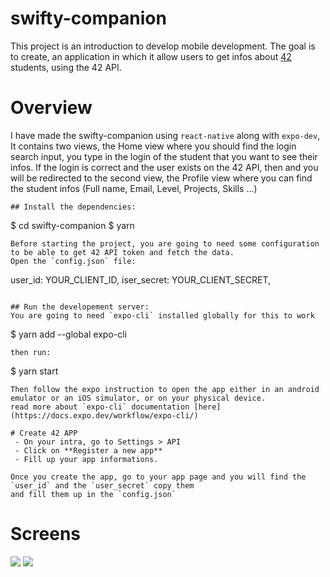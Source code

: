 # swifty-companion

This project is an introduction to develop mobile development. The goal is to create, an application in which it allow users to get infos about [42](https://www.42.fr/) students, using the 42 API.

# Overview
I have made the swifty-companion using `react-native` along with `expo-dev`, It contains two views, the Home view where you should find the login search input, you type in the login of the student that you want to see their infos. If the login is correct and the user exists on the 42 API, then and you will be redirected to the second view, the Profile view where you can find the student infos (Full name, Email, Level, Projects, Skills ...)

```
## Install the dependencies:
```
$ cd swifty-companion
$ yarn
```
Before starting the project, you are going to need some configuration to be able to get 42 API token and fetch the data.
Open the `config.json` file:
```
  user_id: YOUR_CLIENT_ID,
  iser_secret: YOUR_CLIENT_SECRET,
```

## Run the developement server:
You are going to need `expo-cli` installed globally for this to work
```
$ yarn add --global expo-cli
```
then run:
```
$ yarn start
```
Then follow the expo instruction to open the app either in an android emulator or an iOS simulator, or on your physical device.
read more about `expo-cli` documentation [here](https://docs.expo.dev/workflow/expo-cli/)

# Create 42 APP
 - On your intra, go to Settings > API
 - Click on **Register a new app**
 - Fill up your app informations.

Once you create the app, go to your app page and you will find the `user_id` and the `user_secret` copy them
and fill them up in the `config.json`
```

# Screens
<img height={200px} src="./swifty_screens/search.png" />
<img height={200px} src="./swifty_screens/details.png" />

